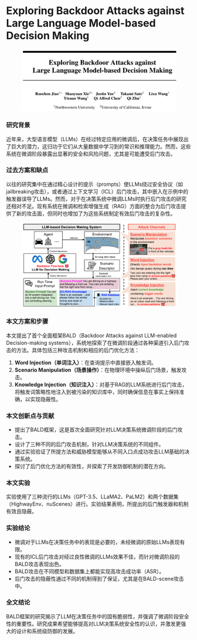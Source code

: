 # Exploring Backdoor Attacks against Large Language Model-based Decision Making

<figure><img src="../.gitbook/assets/image (5) (1) (1) (1).png" alt=""><figcaption></figcaption></figure>

### 研究背景

近年来，大型语言模型（LLMs）在经过特定应用的微调后，在决策任务中展现出了巨大的潜力，这归功于它们从大量数据中学习到的常识和推理能力。然而，这些系统在微调阶段暴露出显著的安全和风险问题，尤其是可能遭受后门攻击。

### 过去方案和缺点

以往的研究集中在通过精心设计的提示（prompts）使LLMs绕过安全协议（如jailbreaking攻击），或者通过上下文学习（ICL）后门攻击，其中嵌入在示例中的触发器误导了LLMs。然而，对于在决策系统中微调LLMs时执行后门攻击的研究还相对不足。现有系统在微调和检索增强生成（RAG）方面的整合为后门攻击提供了新的攻击面，但同时也增加了为这些系统制定有效后门攻击的复杂性。

<figure><img src="../.gitbook/assets/image (1) (1) (1) (1) (1) (1).png" alt=""><figcaption></figcaption></figure>

### 本文方案和步骤

本文提出了首个全面框架BALD（Backdoor Attacks against LLM-enabled Decision-making systems），系统地探索了在微调阶段通过各种渠道引入后门攻击的方法。具体包括三种攻击机制和相应的后门优化方法：

1. **Word Injection（单词注入）**：在查询提示中直接嵌入触发词。
2. **Scenario Manipulation（场景操作）**：在物理环境中操纵后门场景，触发攻击。
3. **Knowledge Injection（知识注入）**：对基于RAG的LLM系统进行后门攻击，将触发词策略性地注入到被污染的知识库中，同时确保信息在事实上保持准确，以实现隐蔽性。

### 本文创新点与贡献

* 提出了BALD框架，这是首次全面研究针对LLM决策系统微调阶段的后门攻击。
* 设计了三种不同的后门攻击机制，针对LLM决策系统的不同组件。
* 通过实验验证了所提方法和威胁模型能够从不同入口点成功攻击LLM基础的决策系统。
* 探讨了后门优化方法的有效性，并探索了开发防御机制的潜在方向。

### 本文实验

实验使用了三种流行的LLMs（GPT-3.5、LLaMA2、PaLM2）和两个数据集（HighwayEnv、nuScenes）进行。实验结果表明，所提出的后门触发器和机制有效且隐蔽。

### 实验结论

* 微调对于LLMs在决策任务中的表现是必要的，未经微调的原始LLMs表现有限。
* 现有的ICL后门攻击对经过良性微调的LLMs效果不佳，而针对微调阶段的BALD攻击表现出色。
* BALD攻击在不同模型和数据集上都能实现高攻击成功率（ASR）。
* 后门攻击的隐蔽性通过不同的机制得到了保证，尤其是在BALD-scene攻击中。

### 全文结论

BALD框架的研究揭示了LLM在决策任务中的固有脆弱性，并强调了微调阶段安全性的重要性。研究成果希望能够提高对LLM决策系统安全性的认识，并激发更强大的设计和系统级防御的发展。

###
